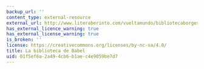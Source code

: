 ```yaml
---
backup_url: ''
content_type: external-resource
external_url: http://www.literaberinto.com/vueltamundo/bibliotecaborges.htm
has_external_licence_warning: true
has_external_license_warning: true
is_broken: ''
license: https://creativecommons.org/licenses/by-nc-sa/4.0/
title: La biblioteca de Babel
uid: 01f5ef6a-2a49-4cb6-b1ae-c4e9059be7d7
---
```

